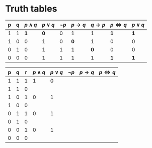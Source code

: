 # Truth tables

p | q | $p\land{q}$ | $p\lor{q}$ | $\neg{p}$ | $p\rightarrow{q}$ | $q\rightarrow{p}$ | $p\iff{q}$| $p\lor{q}$  
--|---|-------------|------------|-----------|-------------------|-------------------|-----------|-----------  
1 | 1 | __1__       | __0__      | 0         | 1                 | 1                 | __1__     | __1__       
1 | 0 | 0           | 1          | 0         | __0__             | 1                 | 0         | 0           
0 | 1 | 0           | 1          | 1         | 1                 | __0__             | 0         | 0           
0 | 0 | 0           | 1          | 1         | 1                 | 1                 | __1__     | __1__       



p | q | r | $p\land{q}$ | $p\lor{q}$ | $\neg{p}$ | $p\rightarrow{q}$ | $p\iff{q}$
--|---|---|-------------|------------|---------|-------------------|-----------
1 | 1 | 1 | 1           | 0          |
1 | 1 | 0 |             |            |
1 | 0 | 1 | 0           | 1          |
1 | 0 | 0 |             |            |
0 | 1 | 1 | 0           | 1          |
0 | 1 | 0 |             |            |
0 | 0 | 1 | 0           | 1          |
0 | 0 | 0 |             |            |

